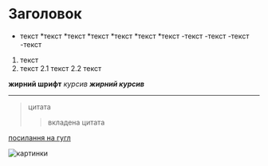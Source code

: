 # Заголовок

* текст
    *текст
    *текст
    *текст
    *текст
*текст
*текст
-текст
-текст
    -текст
    -текст
1. текст
2. текст
    2.1 текст
    2.2 текст

__жирний шрифт__
_курсив_
___жирний курсив___

---
> цитата
>>вкладена цитата

[посилання на гугл](https://google.com)

[^1]: text 1
[^2]: text2

![картинки](щось)